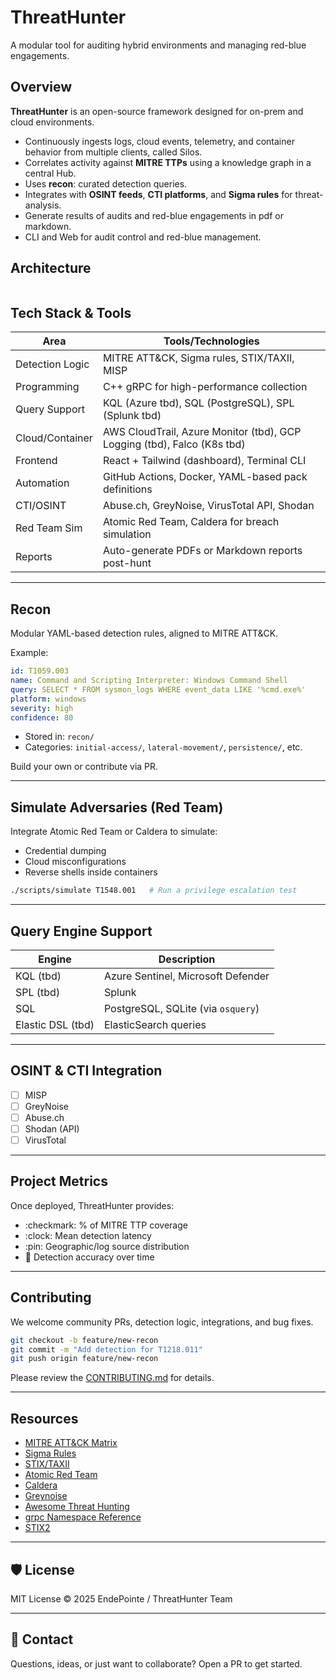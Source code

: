 # ThreatHunter

A modular tool for auditing hybrid environments and managing red-blue engagements.


## Overview

**ThreatHunter** is an open-source framework designed for on-prem and cloud environments. 

* Continuously ingests logs, cloud events, telemetry, and container behavior from multiple clients, called Silos.
* Correlates activity against **MITRE TTPs** using a knowledge graph in a central Hub.
* Uses **recon**: curated detection queries.
* Integrates with **OSINT feeds**, **CTI platforms**, and **Sigma rules** for threat-analysis.
* Generate results of audits and red-blue engagements in pdf or markdown.
* CLI and Web for audit control and red-blue management.

## Architecture
```mermaid
```

## Tech Stack & Tools

| Area               | Tools/Technologies                                            |
| ------------------ | ------------------------------------------------------------- |
| Detection Logic | MITRE ATT\&CK, Sigma rules, STIX/TAXII, MISP                  |
| Programming     | C++ gRPC for high-performance collection    |
| Query Support   | KQL (Azure tbd), SQL (PostgreSQL), SPL (Splunk tbd)      |
| Cloud/Container | AWS CloudTrail, Azure Monitor (tbd), GCP Logging (tbd), Falco (K8s tbd)       |
| Frontend        | React + Tailwind (dashboard), Terminal CLI                    |
| Automation      | GitHub Actions, Docker, YAML-based pack definitions           |
| CTI/OSINT      | Abuse.ch, GreyNoise, VirusTotal API, Shodan                   |
| Red Team Sim    | Atomic Red Team, Caldera for breach simulation                |
| Reports         | Auto-generate PDFs or Markdown reports post-hunt              |

---


## Recon 

Modular YAML-based detection rules, aligned to MITRE ATT\&CK.

Example:

```yaml
id: T1059.003
name: Command and Scripting Interpreter: Windows Command Shell
query: SELECT * FROM sysmon_logs WHERE event_data LIKE '%cmd.exe%'
platform: windows
severity: high
confidence: 80
```

* Stored in: `recon/`
* Categories: `initial-access/`, `lateral-movement/`, `persistence/`, etc.

Build your own or contribute via PR.

---


## Simulate Adversaries (Red Team)

Integrate Atomic Red Team or Caldera to simulate:

* Credential dumping
* Cloud misconfigurations
* Reverse shells inside containers

```bash
./scripts/simulate T1548.001   # Run a privilege escalation test
```

---


## Query Engine Support

| Engine      | Description                        |
| ----------- | ---------------------------------- |
| KQL (tbd)         | Azure Sentinel, Microsoft Defender |
| SPL (tbd)        | Splunk                             |
| SQL        | PostgreSQL, SQLite (via `osquery`) |
| Elastic DSL (tbd)| ElasticSearch queries              |

---


## OSINT & CTI Integration

* [ ] MISP
* [ ] GreyNoise
* [ ] Abuse.ch
* [ ] Shodan (API)
* [ ] VirusTotal

---


## Project Metrics

Once deployed, ThreatHunter provides:

* :checkmark: % of MITRE TTP coverage
* :clock: Mean detection latency
* :pin: Geographic/log source distribution
* :brain: Detection accuracy over time

---


## Contributing

We welcome community PRs, detection logic, integrations, and bug fixes.

```bash
git checkout -b feature/new-recon
git commit -m "Add detection for T1218.011"
git push origin feature/new-recon
```

Please review the [CONTRIBUTING.md](CONTRIBUTING.md) for details.

---


## Resources

* [MITRE ATT\&CK Matrix](https://attack.mitre.org/matrices/enterprise/)
* [Sigma Rules](https://github.com/SigmaHQ/sigma)
* [STIX/TAXII](https://www.cloudflare.com/learning/security/what-is-stix-and-taxii/)
* [Atomic Red Team](https://www.atomicredteam.io/)
* [Caldera](https://caldera.mitre.org/)
* [Greynoise](https://www.greynoise.io/)
* [Awesome Threat Hunting](https://github.com/endepointe/awesome-threat-detection)
* [grpc Namespace Reference](https://grpc.github.io/grpc/cpp/namespacegrpc.html)
* [STIX2](https://stix2.readthedocs.io/en/latest/)

---


## 🛡️ License

MIT License © 2025 EndePointe / ThreatHunter Team

---


## 🙋 Contact

Questions, ideas, or just want to collaborate? Open a PR to get started.

```
